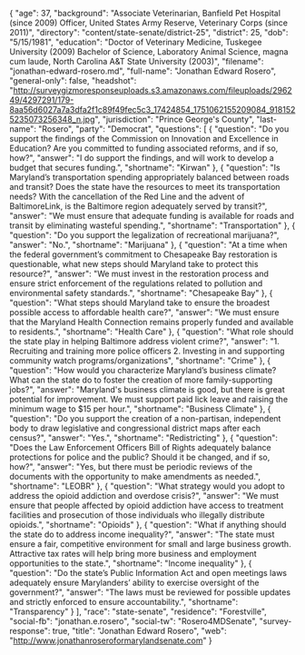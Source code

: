 {
  "age": 37,
  "background": "Associate Veterinarian, Banfield Pet Hospital (since 2009) Officer, United States Army Reserve, Veterinary Corps (since 2011)",
  "directory": "content/state-senate/district-25",
  "district": 25,
  "dob": "5/15/1981",
  "education": "Doctor of Veterinary Medicine, Tuskegee University (2009) Bachelor of Science, Laboratory Animal Science, magna cum laude, North Carolina A&T State University (2003)",
  "filename": "jonathan-edward-rosero.md",
  "full-name": "Jonathan Edward Rosero",
  "general-only": false,
  "headshot": "http://surveygizmoresponseuploads.s3.amazonaws.com/fileuploads/296249/4297291/179-8aa56d6027a7a3dfa2f1c89f49fec5c3_17424854_1751062155209084_9181525235073256348_n.jpg",
  "jurisdiction": "Prince George's County",
  "last-name": "Rosero",
  "party": "Democrat",
  "questions": [
    {
      "question": "Do you support the findings of the Commission on Innovation and Excellence in Education? Are you committed to funding associated reforms, and if so, how?",
      "answer": "I do support the findings, and will work to develop a budget that secures funding.",
      "shortname": "Kirwan"
    },
    {
      "question": "Is Maryland’s transportation spending appropriately balanced between roads and transit? Does the state have the resources to meet its transportation needs? With the cancellation of the Red Line and the advent of BaltimoreLink, is the Baltimore region adequately served by transit?",
      "answer": "We must ensure that adequate funding is available for roads and transit by eliminating wasteful spending.",
      "shortname": "Transportation"
    },
    {
      "question": "Do you support the legalization of recreational marijuana?",
      "answer": "No.",
      "shortname": "Marijuana"
    },
    {
      "question": "At a time when the federal government’s commitment to Chesapeake Bay restoration is questionable, what new steps should Maryland take to protect this resource?",
      "answer": "We must invest in the restoration process and ensure strict enforcement of the regulations related to pollution and environmental safety standards.",
      "shortname": "Chesapeake Bay"
    },
    {
      "question": "What steps should Maryland take to ensure the broadest possible access to affordable health care?",
      "answer": "We must ensure that the Maryland Health Connection remains properly funded and available to residents.",
      "shortname": "Health Care"
    },
    {
      "question": "What role should the state play in helping Baltimore address violent crime?",
      "answer": "1. Recruiting and training more police officers 2. Investing in and supporting community watch programs/organizations",
      "shortname": "Crime"
    },
    {
      "question": "How would you characterize Maryland’s business climate? What can the state do to foster the creation of more family-supporting jobs?",
      "answer": "Maryland's business climate is good, but there is great potential for improvement.  We must support paid lick leave and raising the minimum wage to $15 per hour.",
      "shortname": "Business Climate"
    },
    {
      "question": "Do you support the creation of a non-partisan, independent body to draw legislative and congressional district maps after each census?",
      "answer": "Yes.",
      "shortname": "Redistricting"
    },
    {
      "question": "Does the Law Enforcement Officers Bill of Rights adequately balance protections for police and the public? Should it be changed, and if so, how?",
      "answer": "Yes, but there must be periodic reviews of the documents with the opportunity to make amendments as needed.",
      "shortname": "LEOBR"
    },
    {
      "question": "What strategy would you adopt to address the opioid addiction and overdose crisis?",
      "answer": "We must ensure that people affected by opioid addiction have access to treatment facilities and prosecution of those individuals who illegally distribute opioids.",
      "shortname": "Opioids"
    },
    {
      "question": "What if anything should the state do to address income inequality?",
      "answer": "The state must ensure a fair, competitive environment for small and large business growth.  Attractive tax rates will help bring more business and employment opportunities to the state.",
      "shortname": "Income inequality"
    },
    {
      "question": "Do the state’s Public Information Act and open meetings laws adequately ensure Marylanders’ ability to exercise oversight of the government?",
      "answer": "The laws must be reviewed for possible updates and strictly enforced to ensure accountability.",
      "shortname": "Transparency"
    }
  ],
  "race": "state-senate",
  "residence": "Forestville",
  "social-fb": "jonathan.e.rosero",
  "social-tw": "Rosero4MDSenate",
  "survey-response": true,
  "title": "Jonathan Edward Rosero",
  "web": "http://www.jonathanroseroformarylandsenate.com"
}
